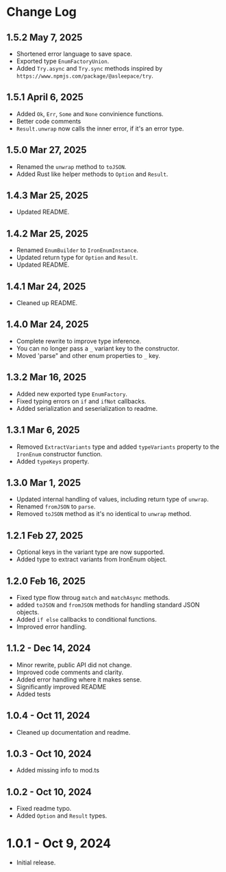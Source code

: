 # Change Log

## 1.5.2 May 7, 2025
- Shortened error language to save space.
- Exported type `EnumFactoryUnion`.
- Added `Try.async` and `Try.sync` methods inspired by `https://www.npmjs.com/package/@asleepace/try`.


## 1.5.1 April 6, 2025
- Added `Ok`, `Err`, `Some` and `None` convinience functions.
- Better code comments
- `Result.unwrap` now calls the inner error, if it's an error type.

## 1.5.0 Mar 27, 2025
- Renamed the `unwrap` method to `toJSON`.
- Added Rust like helper methods to `Option` and `Result`.

## 1.4.3 Mar 25, 2025
- Updated README.

## 1.4.2 Mar 25, 2025
- Renamed `EnumBuilder` to `IronEnumInstance`.
- Updated return type for `Option` and `Result`.
- Updated README.

## 1.4.1 Mar 24, 2025
- Cleaned up README.

## 1.4.0 Mar 24, 2025
- Complete rewrite to improve type inference.
- You can no longer pass a `_` variant key to the constructor.
- Moved 'parse" and other enum properties to `_` key.

## 1.3.2 Mar 16, 2025
- Added new exported type `EnumFactory`.
- Fixed typing errors on `if` and `ifNot` callbacks.
- Added serialization and seserialization to readme.

## 1.3.1 Mar 6, 2025
- Removed `ExtractVariants` type and added `typeVariants` property to the `IronEnum` constructor function.
- Added `typeKeys` property.

## 1.3.0 Mar 1, 2025
- Updated internal handling of values, including return type of `unwrap`.
- Renamed `fromJSON` to `parse`.
- Removed `toJSON` method as it's no identical to `unwrap` method.

## 1.2.1 Feb 27, 2025
- Optional keys in the variant type are now supported.
- Added type to extract variants from IronEnum object.

## 1.2.0 Feb 16, 2025
- Fixed type flow throug `match` and `matchAsync` methods.
- added `toJSON` and `fromJSON` methods for handling standard JSON objects.
- Added `if else` callbacks to conditional functions.
- Improved error handling.

## 1.1.2 - Dec 14, 2024
- Minor rewrite, public API did not change.
- Improved code comments and clarity.
- Added error handling where it makes sense.
- Significantly improved README
- Added tests

## 1.0.4 - Oct 11, 2024
- Cleaned up documentation and readme.
  
## 1.0.3 - Oct 10, 2024
- Added missing info to mod.ts

## 1.0.2 - Oct 10, 2024
- Fixed readme typo.
- Added `Option` and `Result` types.

# 1.0.1 - Oct 9, 2024
- Initial release.